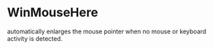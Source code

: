 # WinMouseHere
automatically enlarges the  mouse pointer when no mouse or keyboard activity is detected.
